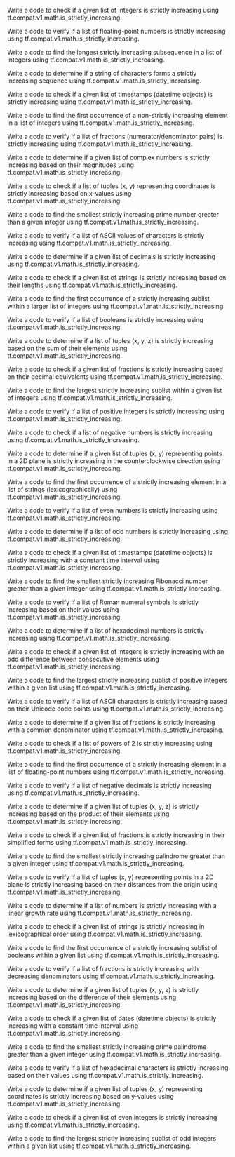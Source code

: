 Write a code to check if a given list of integers is strictly increasing using tf.compat.v1.math.is_strictly_increasing.

Write a code to verify if a list of floating-point numbers is strictly increasing using tf.compat.v1.math.is_strictly_increasing.

Write a code to find the longest strictly increasing subsequence in a list of integers using tf.compat.v1.math.is_strictly_increasing.

Write a code to determine if a string of characters forms a strictly increasing sequence using tf.compat.v1.math.is_strictly_increasing.

Write a code to check if a given list of timestamps (datetime objects) is strictly increasing using tf.compat.v1.math.is_strictly_increasing.

Write a code to find the first occurrence of a non-strictly increasing element in a list of integers using tf.compat.v1.math.is_strictly_increasing.

Write a code to verify if a list of fractions (numerator/denominator pairs) is strictly increasing using tf.compat.v1.math.is_strictly_increasing.

Write a code to determine if a given list of complex numbers is strictly increasing based on their magnitudes using tf.compat.v1.math.is_strictly_increasing.

Write a code to check if a list of tuples (x, y) representing coordinates is strictly increasing based on x-values using tf.compat.v1.math.is_strictly_increasing.

Write a code to find the smallest strictly increasing prime number greater than a given integer using tf.compat.v1.math.is_strictly_increasing.

Write a code to verify if a list of ASCII values of characters is strictly increasing using tf.compat.v1.math.is_strictly_increasing.

Write a code to determine if a given list of decimals is strictly increasing using tf.compat.v1.math.is_strictly_increasing.

Write a code to check if a given list of strings is strictly increasing based on their lengths using tf.compat.v1.math.is_strictly_increasing.

Write a code to find the first occurrence of a strictly increasing sublist within a larger list of integers using tf.compat.v1.math.is_strictly_increasing.

Write a code to verify if a list of booleans is strictly increasing using tf.compat.v1.math.is_strictly_increasing.

Write a code to determine if a list of tuples (x, y, z) is strictly increasing based on the sum of their elements using tf.compat.v1.math.is_strictly_increasing.

Write a code to check if a given list of fractions is strictly increasing based on their decimal equivalents using tf.compat.v1.math.is_strictly_increasing.

Write a code to find the largest strictly increasing sublist within a given list of integers using tf.compat.v1.math.is_strictly_increasing.

Write a code to verify if a list of positive integers is strictly increasing using tf.compat.v1.math.is_strictly_increasing.

Write a code to check if a list of negative numbers is strictly increasing using tf.compat.v1.math.is_strictly_increasing.

Write a code to determine if a given list of tuples (x, y) representing points in a 2D plane is strictly increasing in the counterclockwise direction using tf.compat.v1.math.is_strictly_increasing.

Write a code to find the first occurrence of a strictly increasing element in a list of strings (lexicographically) using tf.compat.v1.math.is_strictly_increasing.

Write a code to verify if a list of even numbers is strictly increasing using tf.compat.v1.math.is_strictly_increasing.

Write a code to determine if a list of odd numbers is strictly increasing using tf.compat.v1.math.is_strictly_increasing.

Write a code to check if a given list of timestamps (datetime objects) is strictly increasing with a constant time interval using tf.compat.v1.math.is_strictly_increasing.

Write a code to find the smallest strictly increasing Fibonacci number greater than a given integer using tf.compat.v1.math.is_strictly_increasing.

Write a code to verify if a list of Roman numeral symbols is strictly increasing based on their values using tf.compat.v1.math.is_strictly_increasing.

Write a code to determine if a list of hexadecimal numbers is strictly increasing using tf.compat.v1.math.is_strictly_increasing.

Write a code to check if a given list of integers is strictly increasing with an odd difference between consecutive elements using tf.compat.v1.math.is_strictly_increasing.

Write a code to find the largest strictly increasing sublist of positive integers within a given list using tf.compat.v1.math.is_strictly_increasing.

Write a code to verify if a list of ASCII characters is strictly increasing based on their Unicode code points using tf.compat.v1.math.is_strictly_increasing.

Write a code to determine if a given list of fractions is strictly increasing with a common denominator using tf.compat.v1.math.is_strictly_increasing.

Write a code to check if a list of powers of 2 is strictly increasing using tf.compat.v1.math.is_strictly_increasing.

Write a code to find the first occurrence of a strictly increasing element in a list of floating-point numbers using tf.compat.v1.math.is_strictly_increasing.

Write a code to verify if a list of negative decimals is strictly increasing using tf.compat.v1.math.is_strictly_increasing.

Write a code to determine if a given list of tuples (x, y, z) is strictly increasing based on the product of their elements using tf.compat.v1.math.is_strictly_increasing.

Write a code to check if a given list of fractions is strictly increasing in their simplified forms using tf.compat.v1.math.is_strictly_increasing.

Write a code to find the smallest strictly increasing palindrome greater than a given integer using tf.compat.v1.math.is_strictly_increasing.

Write a code to verify if a list of tuples (x, y) representing points in a 2D plane is strictly increasing based on their distances from the origin using tf.compat.v1.math.is_strictly_increasing.

Write a code to determine if a list of numbers is strictly increasing with a linear growth rate using tf.compat.v1.math.is_strictly_increasing.

Write a code to check if a given list of strings is strictly increasing in lexicographical order using tf.compat.v1.math.is_strictly_increasing.

Write a code to find the first occurrence of a strictly increasing sublist of booleans within a given list using tf.compat.v1.math.is_strictly_increasing.

Write a code to verify if a list of fractions is strictly increasing with decreasing denominators using tf.compat.v1.math.is_strictly_increasing.

Write a code to determine if a given list of tuples (x, y, z) is strictly increasing based on the difference of their elements using tf.compat.v1.math.is_strictly_increasing.

Write a code to check if a given list of dates (datetime objects) is strictly increasing with a constant time interval using tf.compat.v1.math.is_strictly_increasing.

Write a code to find the smallest strictly increasing prime palindrome greater than a given integer using tf.compat.v1.math.is_strictly_increasing.

Write a code to verify if a list of hexadecimal characters is strictly increasing based on their values using tf.compat.v1.math.is_strictly_increasing.

Write a code to determine if a given list of tuples (x, y) representing coordinates is strictly increasing based on y-values using tf.compat.v1.math.is_strictly_increasing.

Write a code to check if a given list of even integers is strictly increasing using tf.compat.v1.math.is_strictly_increasing.

Write a code to find the largest strictly increasing sublist of odd integers within a given list using tf.compat.v1.math.is_strictly_increasing.




